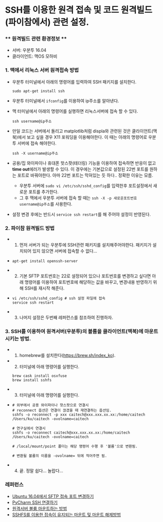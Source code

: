 # SSH를 이용한 원격 접속 및 코드 원격빌드(파이참에서) 관련 설정.

### ** 원격빌드 관련 환경정보 **

- 서버: 우분투 16.04
- 클라이언트: 맥OS 모하비



### 1. 맥에서 리눅스 서버 원격접속 방법

- 우분투 터미널에서 아래의 명령어를 입력하여 SSH 패키지를 설치한다.

  ```
  sudo apt-get install ssh
  ```

- 우분투 터미널에서 `ifconfig`를 이용하여 ip주소를 알아낸다.

- 맥 터미널에서 아래의 명령어를 실행하면 리눅스서버에 접속 할 수 있다.

  ```
  ssh username@ip주소
  ```

- 만일 코드는 서버에서 돌리고 matplotlib처럼 displa와 관련된 것은 클라이언트(맥북)에서 보고 싶을 경우 X11 포워딩을 이용해야한다. 이 때는 아래의 명령어로 우분투 서버에 접속 해야한다.

  ```
  ssh -X username@ip주소
  ```

- 공용/집 와이파이나 휴대폰 핫스팟(테더링) 기능을 이용하여 접속하면 반응이 없고 **time out**에러가 발생할 수 있다. 이 경우에는 기본값으로 설정된 22번 포트를 원하는 포트로 바꿔야한다. 아마 22번 포트는 막혀있는 듯 하다.. 정확한 이유는 모름.

  - 우분투 서버에 `sudo vi /etc/ssh/sshd_config`를 입력한후 포트설정에서 새로운 포트를 추가한다.
  - 그 후 맥에서 우분투 서버에 접속 할 때는 `ssh -X -p 새로운포트번호 username@ip주소`를 사용한다.

- 설정 변경 후에는 반드시 `service ssh restart`를 해 주어야 설정이 반영된다.



### 2. 파이참 원격빌드 방법

- 1) 먼저 서버가 되는 우분투에 SSH관련 패키지를 설치해주어야한다. 패키지가 설치되어 있지 않으면 서버에 접속할 수 없다...

- ```
  apt-get install openssh-server
  ```

- 2) 기본 SFTP 포트번호는 22로 설정되어 있으나 포트번호를 변경하고 싶다면 아래 명령어를 이용하여 포트번호에 해당하는 값을 바꾸고, 변경내용 반영하기 위해 SSH를 재시작 해준다.

- ```
  vi /etc/ssh/sshd_config # ssh 설정 파일에 접속
  service ssh restart
  ```

- 3) 나머지 설정은 두번째 레퍼런스를 참조하여 진행하자.



### 3. SSH를 이용하여 원격서버(우분투)의 볼륨을 클라이언트(맥북)에 마운트 시키는 방법.

- 1) homebrew를 설치한다(https://brew.sh/index_ko).

- 2) 터미널에 아래 명령어를 실행한다.  

  ```
  brew cask install osxfuse
  brew install sshfs
  ```

- 3) 터미널에 아래 명령어를 실행한다.

- ```
  # 외부에서 공용 와이파이나 핫스팟으로 연결시
  # reconnect 옵션은 연결이 끊겼을 때 재연결하는 옵션임.
  sshfs -o reconnect -p xxx caitech@xxx.xxx.xx.xx:/home/caitech /Users/ku/caitech -ovolname=caitech
  
  # 연구실에서 연결시
  sshfs -o reconnect caitech@xxx.xxx.xx.xx:/home/caitech /Users/ku/caitech -ovolname=caitech
  
  # /local/mount/point 폴더는 해당 명령어 수행 후 '볼륨'으로 변환됨.
  
  # 변환될 볼륨의 이름을 -ovolname= 뒤에 적어주면 됨.
  ```

- 4) 끝. 정말 쉽다… 놀랍다...



### 레퍼런스

- [Ubuntu 16.04에서 SFTP 접속 포트 변경하기](http://developer-joe.tistory.com/176)
- [PyCharm SSH 연결하기](https://simonjisu.github.io/datascience/2018/06/24/pycharmssh.html)
- [원격서버 볼륨 마운트하는 방법](https://apple.stackexchange.com/questions/5209/how-can-i-mount-sftp-ssh-in-finder-on-os-x-snow-leopard)
- [SSHFS를 이용한 접속이 유지되는 마운트 및 마운트 해제방법](https://blog.leocat.kr/notes/2018/04/23/sshfs-mount-remote-server-using-ssh)